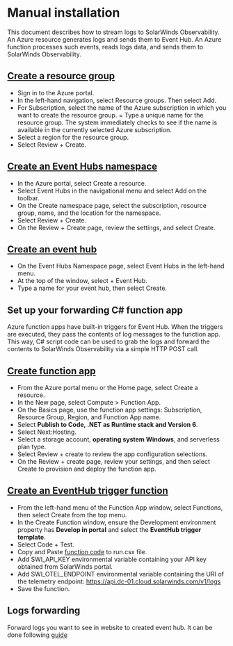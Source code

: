 # Manual installation

This document describes how to stream logs to SolarWinds Observability. An Azure resource generates logs and sends them to Event Hub. An Azure function processes such events, reads logs data, and sends them to SolarWinds Observability.

## [Create a resource group](https://docs.microsoft.com/en-us/azure/event-hubs/event-hubs-create#create-a-resource-group)

- Sign in to the Azure portal.
- In the left-hand navigation, select Resource groups. Then select Add.
- For Subscription, select the name of the Azure subscription in which you want to create the resource group.
= Type a unique name for the resource group. The system immediately checks to see if the name is available in the currently selected Azure subscription.
- Select a region for the resource group.
- Select Review + Create.

## [Create an Event Hubs namespace](https://docs.microsoft.com/en-us/azure/event-hubs/event-hubs-create#create-an-event-hubs-namespace)

- In the Azure portal, select Create a resource.
- Select Event Hubs in the navigational menu and select Add on the toolbar.
- On the Create namespace page, select the subscription, resource group, name, and the location for the namespace.
- Select Review + Create.
- On the Review + Create page, review the settings, and select Create.

## [Create an event hub](https://docs.microsoft.com/en-us/azure/event-hubs/event-hubs-create#create-an-event-hub)

- On the Event Hubs Namespace page, select Event Hubs in the left-hand menu.
- At the top of the window, select + Event Hub.
- Type a name for your event hub, then select Create.

## Set up your forwarding C# function app
Azure function apps have built-in triggers for Event Hub. When the triggers are executed, they pass the contents of log messages to the function app. This way, C# script code can be used to grab the logs and forward the contents to SolarWinds Observability via a simple HTTP POST call.

## [Create function app](https://docs.microsoft.com/en-us/azure/azure-functions/functions-create-function-app-portal#create-a-function-app)

- From the Azure portal menu or the Home page, select Create a resource.
- In the New page, select Compute > Function App.
- On the Basics page, use the function app settings: Subscription, Resource Group, Region, and Function App name.
- Select **Publish to Code, .NET as Runtime stack and Version 6**.
- Select Next:Hosting.
- Select a storage account, **operating system Windows**, and serverless plan type.
- Select Review + create to review the app configuration selections.
- On the Review + create page, review your settings, and then select Create to provision and deploy the function app.

## [Create an EventHub trigger function](https://docs.microsoft.com/en-us/azure/azure-functions/functions-bindings-event-hubs-trigger)
- From the left-hand menu of the Function App window, select Functions, then select Create from the top menu.
- In the Create Function window, ensure the Development environment property has **Develop in portal** and select the **EventHub trigger template**.
- Select Code + Test.
- Copy and Paste [function code](template/run.csx) to run.csx file.
- Add SWI_API_KEY environmental variable containing your API key obtained from SolarWinds portal.
- Add SWI_OTEL_ENDPOINT environmental variable containing the URI of the telemetry endpoint: https://api.dc-01.cloud.solarwinds.com/v1/logs
- Save the function.

## Logs forwarding
Forward logs you want to see in website to created event hub. It can be done following [guide](logs_forwarding.md)
